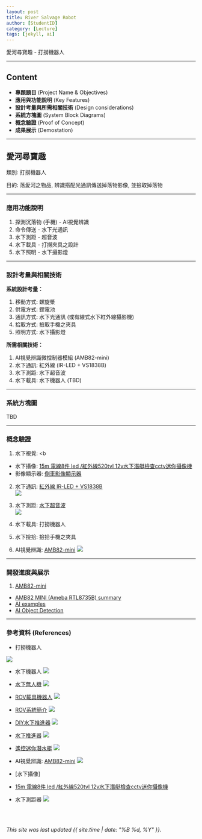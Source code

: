 ```yaml
---
layout: post
title: River Salvage Robot
author: [StudentID]
category: [Lecture]
tags: [jekyll, ai]
---
```


愛河尋寶趣 - 打撈機器人

---
## Content
* **專題題目** (Project Name & Objectives)
* **應用與功能說明** (Key Features)
* **設計考量與所需相關技術** (Design considerations)
* **系統方塊圖** (System Block Diagrams)
* **概念驗證** (Proof of Concept)
* **成果展示** (Demostation)

---
## 愛河尋寶趣
類別: 打撈機器人 <br>

目的: 落愛河之物品, 辨識搭配光通訊傳送掉落物影像, 並撿取掉落物<br>

---
### 應用功能說明
1. 探測沉落物 (手機) - AI視覺辨識 
2. 命令傳送 - 水下光通訊
3. 水下測距 - 超音波
4. 水下載具 - 打撈夾具之設計
5. 水下照明 - 水下攝影燈

---
### 設計考量與相關技術
**系統設計考量：**<br>
1. 移動方式: 螺旋槳
2. 供電方式: 鋰電池
3. 通訊方式: 水下光通訊 (或有線式水下紅外線攝影機)
4. 拾取方式: 撿取手機之夾具
5. 照明方式: 水下攝影燈

**所需相關技術：**<br>
1. AI視覺辨識微控制器模組 (AMB82-mini)
2. 水下通訊: 紅外線 (IR-LED + VS1838B)
3. 水下測距: 水下超音波
4. 水下載具: 水下機器人 (TBD)

---
### 系統方塊圖
TBD

---
### 概念驗證
1. 水下視覺: <b
* 水下攝像: [15m 電線8件 led /紅外線520tvl 12v水下潛艇檢查cctv迷你攝像機](https://www.pchomeus.com/item/show?30223030550564)
* 影像顯示器:  [倒車影像顯示器](https://www.ruten.com.tw/item/show?22306004098778)

2. 水下通訊: [紅外線 IR-LED + VS1838B](https://github.com/rkuo2000/MCU-course/blob/main/_posts/2022-03-03-ESP32-GPIO.md)<br>
![](https://github.com/rkuo2000/MCU-course/raw/main/images/Example_IRremote_TX_RX.png?raw=true)

3. 水下測距: [水下超音波](https://www.ruten.com.tw/item/show?22313324625575)<br>
![](https://img.alicdn.com/imgextra/i1/2818464855/O1CN01xWqDFh1ljdb5LOuOs_!!2818464855.jpg)

4. 水下載具: 打撈機器人

5. 水下撿拾: 撿拾手機之夾具

6. AI視覺辨識: [AMB82-mini](https://www.ruten.com.tw/item/show?22308071996883)
![](https://a.rimg.com.tw/s3/ebay/834/619/3rdeye%2A2011%40ebay/2/88/24/ef1e331915aaef772f8a55fa5542723d_30223030550564.jpg)
---
### 開發進度與展示
1. [AMB82-mini](https://www.ruten.com.tw/item/show?22308071996883)<br>
* [AMB82 MINI (Ameba RTL8735B) summary](https://www.amebaiot.com/zh/ameba-arduino-summary/)
* [AI examples](https://www.amebaiot.com/zh/amebapro2-amb82-mini-arduino-peripherals-examples/#ambpro2-arduino-ai)
* [AI Object Detection](https://www.amebaiot.com/zh/amebapro2-amb82-mini-arduino-neuralnework-object-detection/)

---
### 參考資料 (References)
* 打撈機器人

![](https://github.com/rkuo2023/CSU-project/blob/main/images/Salvage-Robot.jpg?raw=true)

* 水下機器人
![](https://github.com/rkuo2023/CSU-project/blob/main/images/Deep-Sea-Rov-Underwater-Robot.jpg?raw=true)

* [水下無人機](https://www.pchomeus.com/item/show?30227110050966)
![](https://a.rimg.com.tw/s3/ebay/db2/83e/koeoep-direct%40ebay/a/c4/96/5cab9ef8953890e6abd0f3ccd68e2b70_30227110050966.jpg)

* [ROV載具機器人](https://www.ruten.com.tw/item/show?21647444445331)
![](https://gcs.rimg.com.tw/g1/9/38/93/21647444445331_110.jpg)

* [ROV系統簡介](https://www.tori.narl.org.tw/TORI_WEB/CTORI/Core_Facility/ROV/index.html)
![](https://www.tori.narl.org.tw/TORI_WEB/CTORI/Core_Facility/ROV/index.files/image002.png)

* [DIY水下推進器](https://www.ruten.com.tw/item/show?22150477584465)
![](https://gcs.rimg.com.tw/g1/7/5c/51/22150477584465_714.jpg)

* [水下推進器](https://www.ruten.com.tw/item/show?21306179172593)
![](https://gcs.rimg.com.tw/g1/e/b0/f1/21306179172593_735.jpg)

* [遙控迷你潛水艇](https://www.ruten.com.tw/item/show?22112275536826)
![](https://a.rimg.com.tw/s5/010/5db/tanqi/1/ef/ba/22112275536826_460.jpg)

* AI視覺辨識: [AMB82-mini](https://www.ruten.com.tw/item/show?22308071996883)
![](https://gcs.rimg.com.tw/g1/0/e5/d3/22308071996883_434.jpg)

* [水下攝像]
- [15m 電線8件 led /紅外線520tvl 12v水下潛艇檢查cctv迷你攝像機](https://www.pchomeus.com/item/show?30223030550564)

* 水下測距器
![](https://www.hnq5188.com/ueditor/php/upload/image/20210615/1623735813455261.jpg)

<br>
<br>

*This site was last updated {{ site.time | date: "%B %d, %Y" }}.*


